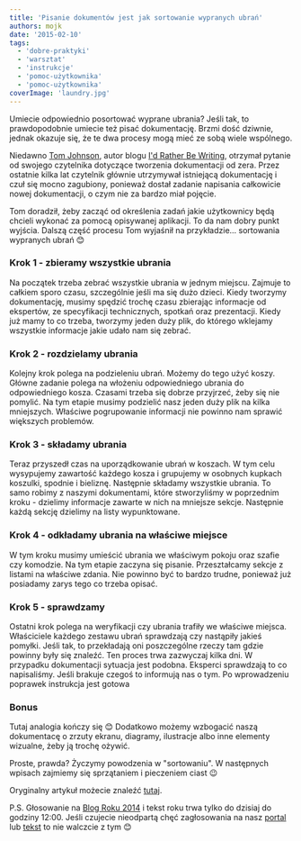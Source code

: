 ```yaml
---
title: 'Pisanie dokumentów jest jak sortowanie wypranych ubrań'
authors: mojk
date: '2015-02-10'
tags:
  - 'dobre-praktyki'
  - 'warsztat'
  - 'instrukcje'
  - 'pomoc-użytkownika'
  - 'pomoc-użytkownika'
coverImage: 'laundry.jpg'
---
```


Umiecie odpowiednio posortować wyprane ubrania? Jeśli tak, to prawdopodobnie
umiecie też pisać dokumentację. Brzmi dość dziwnie, jednak okazuje się, że te
dwa procesy mogą mieć ze sobą wiele wspólnego.

<!--truncate-->

Niedawno [Tom Johnson](http://idratherbewriting.com/aboutme/), autor blogu
[I'd Rather Be Writing](http://idratherbewriting.com/), otrzymał pytanie od
swojego czytelnika dotyczące tworzenia dokumentacji od zera. Przez ostatnie
kilka lat czytelnik głównie utrzymywał istniejącą dokumentację i czuł się mocno
zagubiony, ponieważ dostał zadanie napisania całkowicie nowej dokumentacji, o
czym nie za bardzo miał pojęcie.

Tom doradził, żeby zacząć od określenia zadań jakie użytkownicy będą chcieli
wykonać za pomocą opisywanej aplikacji. To da nam dobry punkt wyjścia. Dalszą
część procesu Tom wyjaśnił na przykładzie... sortowania wypranych ubrań 😊

### Krok 1 - zbieramy wszystkie ubrania

Na początek trzeba zebrać wszystkie ubrania w jednym miejscu. Zajmuje to całkiem
sporo czasu, szczególnie jeśli ma się dużo dzieci. Kiedy tworzymy dokumentację,
musimy spędzić trochę czasu zbierając informacje od ekspertów, ze specyfikacji
technicznych, spotkań oraz prezentacji. Kiedy już mamy to co trzeba, tworzymy
jeden duży plik, do którego wklejamy wszystkie informacje jakie udało nam się
zebrać.

### Krok 2 - rozdzielamy ubrania

Kolejny krok polega na podzieleniu ubrań. Możemy do tego użyć koszy. Główne
zadanie polega na włożeniu odpowiedniego ubrania do odpowiedniego kosza. Czasami
trzeba się dobrze przyjrzeć, żeby się nie pomylić. Na tym etapie musimy
podzielić nasz jeden duży plik na kilka mniejszych. Właściwe pogrupowanie
informacji nie powinno nam sprawić większych problemów.

### Krok 3 - składamy ubrania

Teraz przyszedł czas na uporządkowanie ubrań w koszach. W tym celu wysypujemy
zawartość każdego kosza i grupujemy w osobnych kupkach koszulki, spodnie i
bieliznę. Następnie składamy wszystkie ubrania. To samo robimy z naszymi
dokumentami, które stworzyliśmy w poprzednim kroku - dzielimy informacje zawarte
w nich na mniejsze sekcje. Następnie każdą sekcję dzielimy na listy
wypunktowane.

### Krok 4 - odkładamy ubrania na właściwe miejsce

W tym kroku musimy umieścić ubrania we właściwym pokoju oraz szafie czy
komodzie. Na tym etapie zaczyna się pisanie. Przeształcamy sekcje z listami na
właściwe zdania. Nie powinno być to bardzo trudne, ponieważ już posiadamy zarys
tego co trzeba opisać.

### Krok 5 - sprawdzamy

Ostatni krok polega na weryfikacji czy ubrania trafiły we właściwe miejsca.
Właściciele każdego zestawu ubrań sprawdzają czy nastąpiły jakieś pomyłki. Jeśli
tak, to przekładają oni poszczególne rzeczy tam gdzie powinny były się znaleźć.
Ten proces trwa zazwyczaj kilka dni. W przypadku dokumentacji sytuacja jest
podobna. Eksperci sprawdzają to co napisaliśmy. Jeśli brakuje czegoś to
informują nas o tym. Po wprowadzeniu poprawek instrukcja jest gotowa

### Bonus

Tutaj analogia kończy się 😊 Dodatkowo możemy wzbogacić naszą dokumentacę o
zrzuty ekranu, diagramy, ilustracje albo inne elementy wizualne, żeby ją trochę
ożywić.

Proste, prawda? Życzymy powodzenia w "sortowaniu". W następnych wpisach zajmiemy
się sprzątaniem i pieczeniem ciast 😉

Oryginalny artykuł możecie znaleźć
[tutaj](http://idratherbewriting.com/2015/01/29/writing-is-like-sorting-laundry-practical-advice-for-tackling-documentation-projects/).

P.S. Głosowanie na [Blog Roku 2014](http://www.blogroku.pl/) i tekst roku trwa
tylko do dzisiaj do godziny 12:00. Jeśli czujecie nieodpartą chęć zagłosowania
na nasz
[portal](http://www.blogroku.pl/2014/kategorie/-b-techwriter-b-pl,8sh,blog.html)
lub
[tekst](http://www.blogroku.pl/2014/kategorie/langlydz-part-ten,98i,tekst.html)
to nie walczcie z tym 😊
